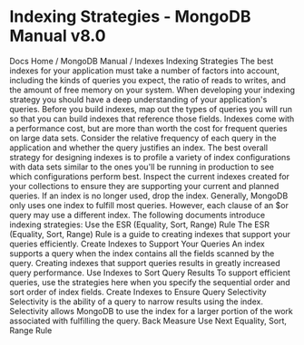 # Indexing Strategies - MongoDB Manual v8.0


Docs Home / MongoDB Manual / Indexes Indexing Strategies The best indexes for your application must take a number
of factors into account, including the kinds of queries you expect,
the ratio of reads to writes, and the amount of free memory on your
system. When developing your indexing strategy you should have a deep
understanding of your application's queries. Before you build indexes,
map out the types of queries you will run so that you can build
indexes that reference those fields. Indexes come with a performance
cost, but are more than worth the cost for frequent queries on large
data sets. Consider the relative frequency of each query in the
application and whether the query justifies an index. The best overall strategy for designing indexes is to profile a
variety of index configurations with data sets similar to the ones
you'll be running in production to see which configurations perform
best. Inspect the current indexes created for your collections to
ensure they are supporting your current and planned queries. If an
index is no longer used, drop the index. Generally, MongoDB only uses one index to fulfill most queries.
However, each clause of an $or query may use a different
index. The following documents introduce indexing strategies: Use the ESR (Equality, Sort, Range) Rule The ESR (Equality, Sort, Range) Rule is a guide to creating indexes
that support your queries efficiently. Create Indexes to Support Your Queries An index supports a query when the index contains all the fields
scanned by the query. Creating indexes that support queries
results in greatly increased query performance. Use Indexes to Sort Query Results To support efficient queries, use the strategies here when you
specify the sequential order and sort order of index fields. Create Indexes to Ensure Query Selectivity Selectivity is the ability of a query to narrow results using the
index. Selectivity allows MongoDB to use the index for a larger
portion of the work associated with fulfilling the query. Back Measure Use Next Equality, Sort, Range Rule

